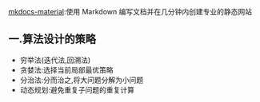 [mkdocs-material](https://squidfunk.github.io/mkdocs-material/):使用 Markdown 编写文档并在几分钟内创建专业的静态网站
## 一.算法设计的策略
- 穷举法(迭代法,回溯法)
- 贪婪法:选择当前局部最优策略
- 分治法:分而治之,将大问题分解为小问题
- 动态规划:避免重复子问题的重复计算